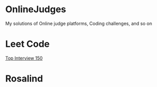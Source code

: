 # OnlineJudges
My solutions of Online judge platforms, Coding challenges, and so on
# Leet Code
[Top Interview 150](./Leet%20Code/Top%20Interview%20150/_README.md)
# Rosalind